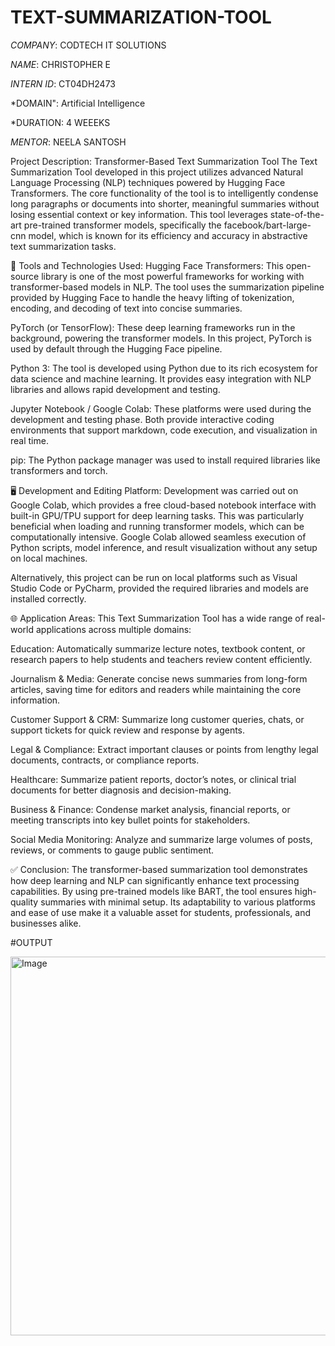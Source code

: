 # TEXT-SUMMARIZATION-TOOL
*COMPANY*: CODTECH IT SOLUTIONS

*NAME*: CHRISTOPHER E

*INTERN ID*: CT04DH2473

*DOMAIN": Artificial Intelligence

*DURATION: 4 WEEEKS

*MENTOR*: NEELA SANTOSH

Project Description: Transformer-Based Text Summarization Tool
The Text Summarization Tool developed in this project utilizes advanced Natural Language Processing (NLP) techniques powered by Hugging Face Transformers. The core functionality of the tool is to intelligently condense long paragraphs or documents into shorter, meaningful summaries without losing essential context or key information. This tool leverages state-of-the-art pre-trained transformer models, specifically the facebook/bart-large-cnn model, which is known for its efficiency and accuracy in abstractive text summarization tasks.

🔧 Tools and Technologies Used:
Hugging Face Transformers: This open-source library is one of the most powerful frameworks for working with transformer-based models in NLP. The tool uses the summarization pipeline provided by Hugging Face to handle the heavy lifting of tokenization, encoding, and decoding of text into concise summaries.

PyTorch (or TensorFlow): These deep learning frameworks run in the background, powering the transformer models. In this project, PyTorch is used by default through the Hugging Face pipeline.

Python 3: The tool is developed using Python due to its rich ecosystem for data science and machine learning. It provides easy integration with NLP libraries and allows rapid development and testing.

Jupyter Notebook / Google Colab: These platforms were used during the development and testing phase. Both provide interactive coding environments that support markdown, code execution, and visualization in real time.

pip: The Python package manager was used to install required libraries like transformers and torch.

🖥️ Development and Editing Platform:
Development was carried out on Google Colab, which provides a free cloud-based notebook interface with built-in GPU/TPU support for deep learning tasks. This was particularly beneficial when loading and running transformer models, which can be computationally intensive. Google Colab allowed seamless execution of Python scripts, model inference, and result visualization without any setup on local machines.

Alternatively, this project can be run on local platforms such as Visual Studio Code or PyCharm, provided the required libraries and models are installed correctly.

🌐 Application Areas:
This Text Summarization Tool has a wide range of real-world applications across multiple domains:

Education: Automatically summarize lecture notes, textbook content, or research papers to help students and teachers review content efficiently.

Journalism & Media: Generate concise news summaries from long-form articles, saving time for editors and readers while maintaining the core information.

Customer Support & CRM: Summarize long customer queries, chats, or support tickets for quick review and response by agents.

Legal & Compliance: Extract important clauses or points from lengthy legal documents, contracts, or compliance reports.

Healthcare: Summarize patient reports, doctor’s notes, or clinical trial documents for better diagnosis and decision-making.

Business & Finance: Condense market analysis, financial reports, or meeting transcripts into key bullet points for stakeholders.

Social Media Monitoring: Analyze and summarize large volumes of posts, reviews, or comments to gauge public sentiment.

✅ Conclusion:
The transformer-based summarization tool demonstrates how deep learning and NLP can significantly enhance text processing capabilities. By using pre-trained models like BART, the tool ensures high-quality summaries with minimal setup. Its adaptability to various platforms and ease of use make it a valuable asset for students, professionals, and businesses alike.

#OUTPUT

<img width="1835" height="606" alt="Image" src="https://github.com/user-attachments/assets/6b4829fe-8d67-405e-a8d0-ce1e484ecd33" />
